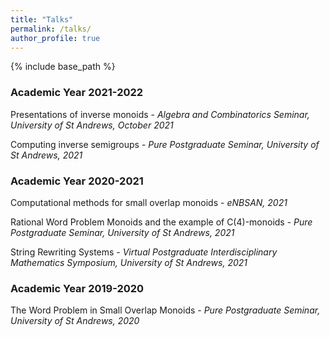 ```yaml
---
title: "Talks"
permalink: /talks/
author_profile: true
---
```

{% include base_path %}

### Academic Year 2021-2022

Presentations of inverse monoids - *Algebra and Combinatorics Seminar, University of St Andrews, October 2021*

Computing inverse semigroups - *Pure Postgraduate Seminar, University of St Andrews, 2021*

### Academic Year 2020-2021

Computational methods for small overlap monoids - *eNBSAN, 2021*

Rational Word Problem Monoids and the example of C(4)-monoids - *Pure Postgraduate Seminar, University of St Andrews, 2021*

String Rewriting Systems - *Virtual Postgraduate Interdisciplinary Mathematics Symposium, University of St Andrews, 2021*

### Academic Year 2019-2020

The Word Problem in Small Overlap Monoids - *Pure Postgraduate Seminar, University of St Andrews, 2020* 
